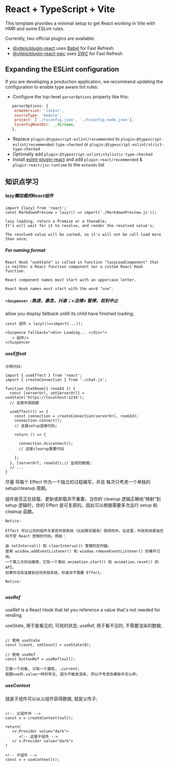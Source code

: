 # React + TypeScript + Vite

This template provides a minimal setup to get React working in Vite with HMR and some ESLint rules.

Currently, two official plugins are available:

- [@vitejs/plugin-react](https://github.com/vitejs/vite-plugin-react/blob/main/packages/plugin-react/README.md) uses [Babel](https://babeljs.io/) for Fast Refresh
- [@vitejs/plugin-react-swc](https://github.com/vitejs/vite-plugin-react-swc) uses [SWC](https://swc.rs/) for Fast Refresh

## Expanding the ESLint configuration

If you are developing a production application, we recommend updating the configuration to enable type aware lint rules:

- Configure the top-level `parserOptions` property like this:

```js
   parserOptions: {
    ecmaVersion: 'latest',
    sourceType: 'module',
    project: ['./tsconfig.json', './tsconfig.node.json'],
    tsconfigRootDir: __dirname,
   },
```

- Replace `plugin:@typescript-eslint/recommended` to `plugin:@typescript-eslint/recommended-type-checked` or `plugin:@typescript-eslint/strict-type-checked`
- Optionally add `plugin:@typescript-eslint/stylistic-type-checked`
- Install [eslint-plugin-react](https://github.com/jsx-eslint/eslint-plugin-react) and add `plugin:react/recommended` & `plugin:react/jsx-runtime` to the `extends` list


## 知识点学习

##### lazy懒加载的React组件
```
import {lazy} from 'react';
const MarkdownPreview = lazy(() => import('./MarkdownPreview.js'));

lazy loading, return a Promise or a thenable; 
It's will wait for it to resolve, and render the resolved value's; 

The resolved value will be cached, so it's will not be call load more than once; 

```

##### For naming format

```
React Hook "useState" is called in function "lazyLoadComponent" that is neither a React function component nor a custom React Hook function. 

React component names must start with an uppercase letter. 

React Hook names must start with the word "use".
```

##### `<Suspense> `:焦虑，悬念，兴奋；<法律> 暂停，权利中止

 allow you display  fallback untill its child have finished loading;

```
const 组件 = lazy(()=>import(...));

<Suspence fallback="<div> Loading... </div>">
   < 组件/>
</Suspence>

```

##### useEffeat 

```
示例代码:

import { useEffect } from 'react';
import { createConnection } from './chat.js';

function ChatRoom({ roomId }) {
  const [serverUrl, setServerUrl] = useState('https://localhost:1234'); 
  // 这是外部函数

  useEffect(() => {
  	const connection = createConnection(serverUrl, roomId);
    connection.connect();
    // 这是setup连接代码; 

  	return () => {

      connection.disconnect();
      // 这是clearup重置代码

  	};
  }, [serverUrl, roomId]);// 监视的数据; 
  // ...
}

```
尽量 将每个 Effect 作为一个独立的过程编写，并且 每次只考虑一个单独的 setup/cleanup 周期。

组件是否正在挂载、更新或卸载并不重要。当你的 cleanup 逻辑正确地“映射”到 setup 逻辑时，你的 Effect 是可复原的，因此可以根据需要多次运行 setup 和 cleanup 函数。

```
Notice: 

Effect 可以让你的组件与某些外部系统（比如聊天服务）保持同步。在这里，外部系统是指任何不受 React 控制的代码，例如：

由 setInterval() 和 clearInterval() 管理的定时器。
使用 window.addEventListener() 和 window.removeEventListener() 的事件订阅。
一个第三方的动画库，它有一个类似 animation.start() 和 animation.reset() 的 API。
如果你没有连接到任何外部系统，你或许不需要 Effect。

```

```
Notice:
 

```

##### useRef

useRef is a React Hook that let you reference a value that's not needed for rending; 

useState, 用于能看见的, 可视的状态; 
useRef, 用于看不见的, 不需要渲染的数据; 

```

// 使用 useState
const [count, setCount] = useState(0);

// 使用 useRef
const buttonRef = useRef(null);

它是一个对象, 只有一个属性, .current; 
就跟vue的.value一样的写法, 因为不触发渲染, 所以不考虑在模版中怎么样; 

```

##### useContext

就是子组件可以从父组件获得数据, 就是父传子; 

```

<!-- 父组件中 -->
const v = createContext(null);

return(
   <v.Provider value="dark">
      <!-- 这是子组件 -->
   </ v.Provider value="dark">
)

<!-- 子组件 -->
const v = useContext(v);

```

